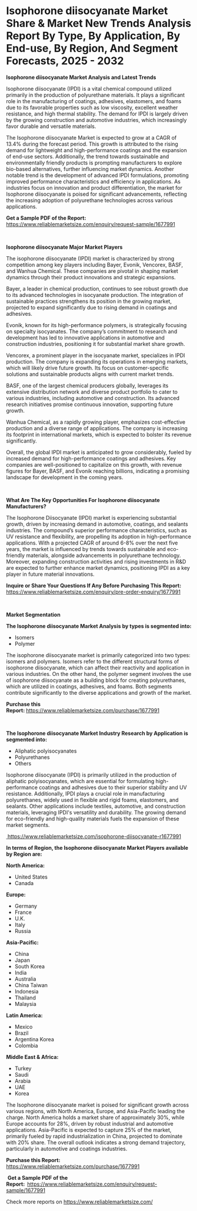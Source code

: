 <p><h1>Isophorone diisocyanate Market Share & Market New Trends Analysis Report By Type, By Application, By End-use, By Region, And Segment Forecasts, 2025 - 2032</h1></p><p><strong>Isophorone diisocyanate Market Analysis and Latest Trends</strong></p>
<p><p>Isophorone diisocyanate (IPDI) is a vital chemical compound utilized primarily in the production of polyurethane materials. It plays a significant role in the manufacturing of coatings, adhesives, elastomers, and foams due to its favorable properties such as low viscosity, excellent weather resistance, and high thermal stability. The demand for IPDI is largely driven by the growing construction and automotive industries, which increasingly favor durable and versatile materials.</p><p>The Isophorone diisocyanate Market is expected to grow at a CAGR of 13.4% during the forecast period. This growth is attributed to the rising demand for lightweight and high-performance coatings and the expansion of end-use sectors. Additionally, the trend towards sustainable and environmentally friendly products is prompting manufacturers to explore bio-based alternatives, further influencing market dynamics. Another notable trend is the development of advanced IPDI formulations, promoting improved performance characteristics and efficiency in applications. As industries focus on innovation and product differentiation, the market for Isophorone diisocyanate is poised for significant advancements, reflecting the increasing adoption of polyurethane technologies across various applications.</p></p>
<p><strong>Get a Sample PDF of the Report:&nbsp;</strong> <a href="https://www.reliablemarketsize.com/enquiry/request-sample/1677991?utm_campaign=3537&utm_medium=2&utm_source=Github&utm_content=ia&utm_term=01042025&utm_id=isophorone-diisocyanate">https://www.reliablemarketsize.com/enquiry/request-sample/1677991</a></p>
<p>&nbsp;</p>
<p><strong>Isophorone diisocyanate Major Market Players</strong></p>
<p><p>The isophorone diisocyanate (IPDI) market is characterized by strong competition among key players including Bayer, Evonik, Vencorex, BASF, and Wanhua Chemical. These companies are pivotal in shaping market dynamics through their product innovations and strategic expansions.</p><p>Bayer, a leader in chemical production, continues to see robust growth due to its advanced technologies in isocyanate production. The integration of sustainable practices strengthens its position in the growing market, projected to expand significantly due to rising demand in coatings and adhesives.</p><p>Evonik, known for its high-performance polymers, is strategically focusing on specialty isocyanates. The company’s commitment to research and development has led to innovative applications in automotive and construction industries, positioning it for substantial market share growth.</p><p>Vencorex, a prominent player in the isocyanate market, specializes in IPDI production. The company is expanding its operations in emerging markets, which will likely drive future growth. Its focus on customer-specific solutions and sustainable products aligns with current market trends.</p><p>BASF, one of the largest chemical producers globally, leverages its extensive distribution network and diverse product portfolio to cater to various industries, including automotive and construction. Its advanced research initiatives promise continuous innovation, supporting future growth.</p><p>Wanhua Chemical, as a rapidly growing player, emphasizes cost-effective production and a diverse range of applications. The company is increasing its footprint in international markets, which is expected to bolster its revenue significantly.</p><p>Overall, the global IPDI market is anticipated to grow considerably, fueled by increased demand for high-performance coatings and adhesives. Key companies are well-positioned to capitalize on this growth, with revenue figures for Bayer, BASF, and Evonik reaching billions, indicating a promising landscape for development in the coming years.</p></p>
<p>&nbsp;</p>
<p><strong>What Are The Key Opportunities For Isophorone diisocyanate Manufacturers?</strong></p>
<p><p>The Isophorone Diisocyanate (IPDI) market is experiencing substantial growth, driven by increasing demand in automotive, coatings, and sealants industries. The compound’s superior performance characteristics, such as UV resistance and flexibility, are propelling its adoption in high-performance applications. With a projected CAGR of around 6-8% over the next five years, the market is influenced by trends towards sustainable and eco-friendly materials, alongside advancements in polyurethane technology. Moreover, expanding construction activities and rising investments in R&D are expected to further enhance market dynamics, positioning IPDI as a key player in future material innovations.</p></p>
<p><strong>Inquire or Share Your Questions If Any Before Purchasing This Report:</strong> <a href="https://www.reliablemarketsize.com/enquiry/pre-order-enquiry/1677991?utm_campaign=3537&utm_medium=2&utm_source=Github&utm_content=ia&utm_term=01042025&utm_id=isophorone-diisocyanate">https://www.reliablemarketsize.com/enquiry/pre-order-enquiry/1677991</a></p>
<p>&nbsp;</p>
<p><strong>Market Segmentation</strong></p>
<p><strong>The Isophorone diisocyanate Market Analysis by types is segmented into:</strong></p>
<p><ul><li>Isomers</li><li>Polymer</li></ul></p>
<p><p>The isophorone diisocyanate market is primarily categorized into two types: isomers and polymers. Isomers refer to the different structural forms of isophorone diisocyanate, which can affect their reactivity and application in various industries. On the other hand, the polymer segment involves the use of isophorone diisocyanate as a building block for creating polyurethanes, which are utilized in coatings, adhesives, and foams. Both segments contribute significantly to the diverse applications and growth of the market.</p></p>
<p><strong>Purchase this Report:&nbsp;</strong><a href="https://www.reliablemarketsize.com/purchase/1677991?utm_campaign=3537&utm_medium=2&utm_source=Github&utm_content=ia&utm_term=01042025&utm_id=isophorone-diisocyanate">https://www.reliablemarketsize.com/purchase/1677991</a></p>
<p>&nbsp;</p>
<p><strong>The Isophorone diisocyanate Market Industry Research by Application is segmented into:</strong></p>
<p><ul><li>Aliphatic polyisocyanates</li><li>Polyurethanes</li><li>Others</li></ul></p>
<p><p>Isophorone diisocyanate (IPDI) is primarily utilized in the production of aliphatic polyisocyanates, which are essential for formulating high-performance coatings and adhesives due to their superior stability and UV resistance. Additionally, IPDI plays a crucial role in manufacturing polyurethanes, widely used in flexible and rigid foams, elastomers, and sealants. Other applications include textiles, automotive, and construction materials, leveraging IPDI's versatility and durability. The growing demand for eco-friendly and high-quality materials fuels the expansion of these market segments.</p></p>
<p><a href="https://www.reliablemarketsize.com/isophorone-diisocyanate-r1677991?utm_campaign=3537&utm_medium=2&utm_source=Github&utm_content=ia&utm_term=01042025&utm_id=isophorone-diisocyanate">&nbsp;https://www.reliablemarketsize.com/isophorone-diisocyanate-r1677991</a></p>
<p><strong>In terms of Region, the Isophorone diisocyanate Market Players available by Region are:</strong></p>
<p>
    <p> <strong> North America: </strong>
        <ul>
            <li>United States</li>
            <li>Canada</li>
        </ul>
        </p> 
    <p> <strong> Europe: </strong>
        <ul>
            <li>Germany</li>
            <li>France</li>
            <li>U.K.</li>
            <li>Italy</li>
            <li>Russia</li>
        </ul>
        </p> 
    <p> <strong> Asia-Pacific: </strong>
        <ul>
            <li>China</li>
            <li>Japan</li>
            <li>South Korea</li>
            <li>India</li>
            <li>Australia</li>
            <li>China Taiwan</li>
            <li>Indonesia</li>
            <li>Thailand</li>
            <li>Malaysia</li>
        </ul>
        </p> 
    <p> <strong> Latin America: </strong>
        <ul>
            <li>Mexico</li>
            <li>Brazil</li>
            <li>Argentina Korea</li>
            <li>Colombia</li>
        </ul>
        </p> 
    <p> <strong> Middle East & Africa: </strong>
        <ul>
            <li>Turkey</li>
            <li>Saudi</li>
            <li>Arabia</li>
            <li>UAE</li>
            <li>Korea</li>
        </ul>
    </p>
    </p>
<p><p>The Isophorone diisocyanate market is poised for significant growth across various regions, with North America, Europe, and Asia-Pacific leading the charge. North America holds a market share of approximately 30%, while Europe accounts for 28%, driven by robust industrial and automotive applications. Asia-Pacific is expected to capture 25% of the market, primarily fueled by rapid industrialization in China, projected to dominate with 20% share. The overall outlook indicates a strong demand trajectory, particularly in automotive and coatings industries.</p></p>
<p><strong>Purchase this Report: </strong><a href="https://www.reliablemarketsize.com/purchase/1677991?utm_campaign=3537&utm_medium=2&utm_source=Github&utm_content=ia&utm_term=01042025&utm_id=isophorone-diisocyanate">https://www.reliablemarketsize.com/purchase/1677991</a></p>
<p>&nbsp;<strong>Get a Sample PDF of the Report:&nbsp;&nbsp;</strong><a href="https://www.reliablemarketsize.com/enquiry/request-sample/1677991?utm_campaign=3537&utm_medium=2&utm_source=Github&utm_content=ia&utm_term=01042025&utm_id=isophorone-diisocyanate">https://www.reliablemarketsize.com/enquiry/request-sample/1677991</a></p>
<p><strong></strong></p>
<p>Check more reports on <a href="https://www.reliablemarketsize.com/?utm_campaign=3537&utm_medium=2&utm_source=Github&utm_content=ia&utm_term=01042025&utm_id=isophorone-diisocyanate">https://www.reliablemarketsize.com/</a></p>